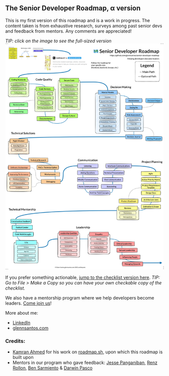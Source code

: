 ## The Senior Developer Roadmap, α version

This is my first version of this roadmap and is a work in progress. The content taken is from exhaustive research, surveys among past senior devs and feedback from mentors. Any comments are appreciated!

_TIP: click on the image to see the full-sized version_
[![](/SeniorDeveloperRoadmap.png "Software Developer Roadmap")](https://raw.githubusercontent.com/glennsantos/senior-developer-roadmap/main/SeniorDeveloperRoadmap.png)

If you prefer something actionable, [jump to the checklist version here](https://docs.google.com/document/d/14KFsSw723NudDQOQhCvOaip9JjPUoiEdl5bg6bKTC14/edit?usp=sharing). _TIP: Go to File > Make a Copy so you can have your own checkable copy of the checklist._

We also have a mentorship program where we help developers become leaders. [Come join us](https://tally.so/r/3leK5w)!

More about me:
- [LinkedIn](https://www.linkedin.com/in/glennsantos/)
- [glennsantos.com](https://glennsantos.com)

### Credits:
- [Kamran Ahmed](https://github.com/kamranahmedse) for his work on [roadmap.sh](https://roadmap.sh/), upon which this roadmap is built upon
- Mentors in our program who gave feedback: [Jesse Panganiban](https://github.com/thejpanganiban), [Renz Rollon](https://github.com/renzrollon), [Ben Sarmiento](https://github.com/yowmamasita) & [Darwin Pasco](https://github.com/darwin25)
